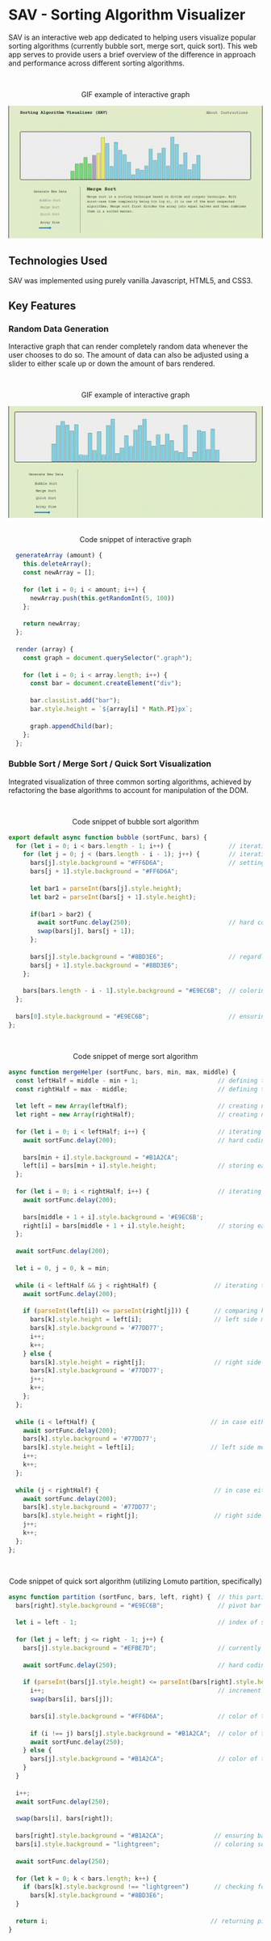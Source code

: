 # SAV - Sorting Algorithm Visualizer

SAV is an interactive web app dedicated to helping users visualize popular sorting algorithms (currently bubble sort, merge sort, quick sort). This web app serves to provide users a brief overview of the difference in approach and performance across different sorting algorithms.

<br>
<div align="center">
  <p>GIF example of interactive graph</p>
  <img src="src/assets/demo.gif" />
</div>

## Technologies Used

SAV was implemented using purely vanilla Javascript, HTML5, and CSS3.
## Key Features

### Random Data Generation

Interactive graph that can render completely random data whenever the user chooses to do so. The amount of data can also be adjusted using a slider to either scale up or down the amount of bars rendered.

<br>
<div align="center">
  <p>GIF example of interactive graph</p>
  <img src="src/assets/render.gif" />
</div>
<br>
<div align="center">
  <p>Code snippet of interactive graph</p>
</div>

```js
  generateArray (amount) {
    this.deleteArray();
    const newArray = [];

    for (let i = 0; i < amount; i++) {
      newArray.push(this.getRandomInt(5, 100))
    };

    return newArray;
  };

  render (array) {
    const graph = document.querySelector(".graph");

    for (let i = 0; i < array.length; i++) {
      const bar = document.createElement("div");

      bar.classList.add("bar");
      bar.style.height = `${array[i] * Math.PI}px`;

      graph.appendChild(bar);
    };
  };
```
### Bubble Sort / Merge Sort / Quick Sort Visualization

Integrated visualization of three common sorting algorithms, achieved by refactoring the base algorithms to account for manipulation of the DOM.

<div align="center">
  <br>
  <p>Code snippet of bubble sort algorithm</p>
</div>

```js
export default async function bubble (sortFunc, bars) {
  for (let i = 0; i < bars.length - 1; i++) {                // iterating through the length of the NodeList
    for (let j = 0; j < (bars.length - i - 1); j++) {        // iterating through the length of the NodeList MINUS the sorted bars
      bars[j].style.background = "#FF6D6A";                  // setting the two bars being compared to a different color
      bars[j + 1].style.background = "#FF6D6A";

      let bar1 = parseInt(bars[j].style.height);
      let bar2 = parseInt(bars[j + 1].style.height);

      if(bar1 > bar2) {
        await sortFunc.delay(250);                           // hard coding a value of 250ms for the delay between comparisons
        swap(bars[j], bars[j + 1]);
      };

      bars[j].style.background = "#8BD3E6";                  // regardless of swap, setting compared bars back to original color
      bars[j + 1].style.background = "#8BD3E6";
    };

    bars[bars.length - i - 1].style.background = "#E9EC6B";  // coloring bars bubbled up to the end to denote that it is sorted
  };

  bars[0].style.background = "#E9EC6B";                      // ensuring remaining bar after sorting is colored
};
```

<div align="center">
  <br>
  <p>Code snippet of merge sort algorithm</p>
</div>

```js
async function mergeHelper (sortFunc, bars, min, max, middle) {
  const leftHalf = middle - min + 1;                      // defining the left half of the array
  const rightHalf = max - middle;                         // defining the right half of the array

  let left = new Array(leftHalf);                         // creating new array to contain the split up left half
  let right = new Array(rightHalf);                       // creating new array to contain the split up right half

  for (let i = 0; i < leftHalf; i++) {                    // iterating through left half and giving it a color
    await sortFunc.delay(200);                            // hard coding a value of 200ms for the delay between comparisons

    bars[min + i].style.background = "#B1A2CA";
    left[i] = bars[min + i].style.height;                 // storing each height of the bars into left half
  };

  for (let i = 0; i < rightHalf; i++) {                   // iterating through right half and giving it a DIFFERENT color
    await sortFunc.delay(200);

    bars[middle + 1 + i].style.background = '#E9EC6B';
    right[i] = bars[middle + 1 + i].style.height;         // storing each height of the bars into right half
  };

  await sortFunc.delay(200);

  let i = 0, j = 0, k = min;

  while (i < leftHalf && j < rightHalf) {                // iterating through both arrays (as long as neither are empty) to "merge" the bars together
    await sortFunc.delay(200);

    if (parseInt(left[i]) <= parseInt(right[j])) {       // comparing heights between each bar in the respective arrays
      bars[k].style.height = left[i];                    // left side merge
      bars[k].style.background = '#77DD77';
      i++;
      k++;
    } else {
      bars[k].style.height = right[j];                   // right side merge
      bars[k].style.background = '#77DD77';
      j++;
      k++;
    };
  };

  while (i < leftHalf) {                                // in case either array runs out, iterate through a singluar half to "merge" the bars to the main array
    await sortFunc.delay(200);
    bars[k].style.background = '#77DD77';
    bars[k].style.height = left[i];                     // left side merge
    i++;
    k++;
  };

  while (j < rightHalf) {                                // in case either array runs out, iterate through a singluar half to "merge" the bars to the main array
    await sortFunc.delay(200);
    bars[k].style.background = '#77DD77';
    bars[k].style.height = right[j];                     // right side merge
    j++;
    k++;
  };
};
```


<div align="center">
  <br>
  <p>Code snippet of quick sort algorithm (utilizing Lomuto partition, specifically)</p>
</div>

```js
async function partition (sortFunc, bars, left, right) {  // this particular implementation of partition is the Lomuto partition, using the last element as the pivot
  bars[right].style.background = "#E9EC6B";               // pivot bar

  let i = left - 1;                                       // index of smallest bar

  for (let j = left; j <= right - 1; j++) {
    bars[j].style.background = "#EFBE7D";                 // currently selected bar to compare to pivot

    await sortFunc.delay(250);                            // hard coding a value of 250ms for the delay between comparisons

    if (parseInt(bars[j].style.height) <= parseInt(bars[right].style.height)) {   // checking for elements less or equal to the pivot
      i++;                                                // increment to the next bar
      swap(bars[i], bars[j]);

      bars[i].style.background = "#FF6D6A";               // color of the bars LESS than the pivot bar after swap

      if (i !== j) bars[j].style.background = "#B1A2CA";  // color of the bars MORE than the pivot bar after swap
      await sortFunc.delay(250);
    } else {
      bars[j].style.background = "#B1A2CA";               // color of the bars MORE than the pivot with no swap
    }
  }

  i++;
  await sortFunc.delay(250);

  swap(bars[i], bars[right]);

  bars[right].style.background = "#B1A2CA";              // ensuring bars MORE than the pivot are the same color
  bars[i].style.background = "lightgreen";               // coloring sorted pivot

  await sortFunc.delay(250);

  for (let k = 0; k < bars.length; k++) {
    if (bars[k].style.background !== "lightgreen")       // checking for sorted pivot color and then resetting the colors of all the other bars
      bars[k].style.background = "#8BD3E6";
  }

  return i;                                             // returning pivot index
}
```
